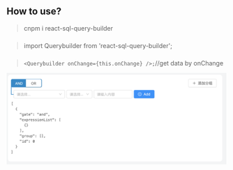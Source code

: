 ## How to use?

> cnpm i react-sql-query-builder

###

> import Querybuilder from 'react-sql-query-builder';

###

> `<Querybuilder onChange={this.onChange} />;`//get data by onChange

<img src="assets/img/demo.png">
